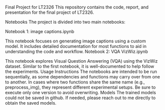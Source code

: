 Final Project for LT2326
This repository contains the code, report, and presentation for the final project of LT2326.

Notebooks
The project is divided into two main notebooks:

Notebook 1: image captions.ipynb

This notebook focuses on generating image captions using a custom model.
It includes detailed documentation for most functions to aid in understanding the code and workflow.
Notebook 2: VQA VizWiz.ipynb

This notebook explores Visual Question Answering (VQA) using the VizWiz dataset.
Similar to the first notebook, it is well-documented to help follow the experiments.
Usage Instructions
The notebooks are intended to be run sequentially, as some dependencies and functions may carry over from one to another.
In cases where two functions share the same name (e.g., preprocess_img), they represent different experimental setups. Be sure to execute only one version to avoid overwriting.
Models
The trained models could not be saved in github.
If needed, please reach out to me directly to obtain the saved models.
